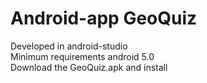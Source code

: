 # Android-app GeoQuiz
Developed in android-studio<br>
Minimum requirements android 5.0<br>
Download the GeoQuiz.apk and install<br>
